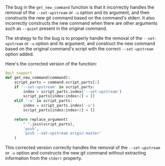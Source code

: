 The bug in the `get_new_command` function is that it incorrectly handles the removal of the `--set-upstream` or `-u` option and its argument, and then constructs the new git command based on the command's stderr. It also incorrectly constructs the new command when there are other arguments such as `--quiet` present in the original command.

The strategy to fix the bug is to properly handle the removal of the `--set-upstream` or `-u` option and its argument, and construct the new command based on the original command's script with the correct `--set-upstream` option added.

Here's the corrected version of the function:

```python
@git_support
def get_new_command(command):
    script_parts = command.script_parts[:]
    if '--set-upstream' in script_parts:
        index = script_parts.index('--set-upstream')
        script_parts[index:index+2] = []
    elif '-u' in script_parts:
        index = script_parts.index('-u')
        script_parts[index:index+2] = []
    
    return replace_argument(
        " ".join(script_parts),
        'push',
        'push --set-upstream origin master'
    )
```

This corrected version correctly handles the removal of the `--set-upstream` or `-u` option and constructs the new git command without extracting information from the `stderr` property.